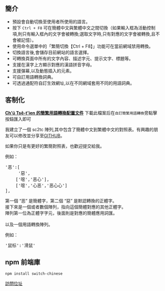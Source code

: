 簡介
---

+ 預設會自動切換至使用者所使用的語言。
+ 按下 `Ctrl + F8` 可在簡體中文與繁體中文之間切換（如果輸入框為活動控制項,則只有輸入框內的文字會被轉換;選取文字時,只有對應的文字會被轉換,且不會被記憶）。
+ 使用命令選單中的「繁簡切換【Ctrl + F8】」功能可在當前網域禁用轉換。
+ 切換語言後,會儲存目前網站的語言選擇。
+ 可轉換頁面中所有的文字內容、描述字元、提示文字、標題等。
+ 支援在漢字上方顯示對應的漢語拼音字母。
+ 支援彈幕,以及動態插入的元素。
+ 可自訂用語轉換詞典。
+ 可透過通配符自訂生效網址,以在不同網域套用不同的用語詞典。

客制化
---

[**Ch'ü Tsê-t'ien 的簡繁用語轉換配置文件**](https://hoothin.github.io/UserScripts/Switch%20Traditional%20Chinese%20and%20Simplified%20Chinese/%E7%B0%A1%E7%B9%81%E8%BD%89%E6%8F%9B%20by%20Ch'%C3%BC%20Ts%C3%AA-t'ien.json) 下載此檔案后在`自訂簡繁用語轉換`旁點擊按鈕匯入即可

我建立了一個 sc2tc 陣列,其中包含了簡體中文到繁體中文的對照表。有興趣的朋友可以修改並分享至[GITHUB](https://github.com/hoothin/UserScripts/blob/master/Switch%20Traditional%20Chinese%20and%20Simplified%20Chinese/Switch%20Traditional%20Chinese%20and%20Simplified%20Chinese.user.js)。

如果你只是有更好的繁簡對照表，也歡迎提交給我。

例如：
<pre>'恶':[
     '惡',
    ['噁','恶心'],
    ['噁','心恶','恶心心']
],</pre>
第一個 “恶” 是簡體字，第二個 “惡” 是默認轉換的正體字。<br>接下來是一個或者數個陣列，指向這個簡體對應的其他正體字。<br>陣列第一位為正體字字元，後面則是對應的簡體應用詞匯。
<br><br>
以及一個用語轉換陣列。

例如：
<pre>'鼠标':'滑鼠'
</pre>

npm 前端庫
---

```
npm install switch-chinese
```

[訪問位址](lib)
